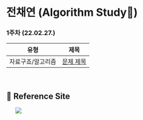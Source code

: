 # 전채연 (Algorithm Study📝)
### 1주차 (22.02.27.)
| 유형 | 제목 |
| :---: | :---: |
| 자료구죠/알고리즘 | <a href="">문제 제목</a>  |

<br>

## 📍 Reference Site
&nbsp;&nbsp;&nbsp;&nbsp;&nbsp; <a href="https://blog.naver.com/b1urrr"><img src="https://img.shields.io/badge/Naver-03C75A?style=for-the-badge&logo=naver&logoColor=white"></a>
